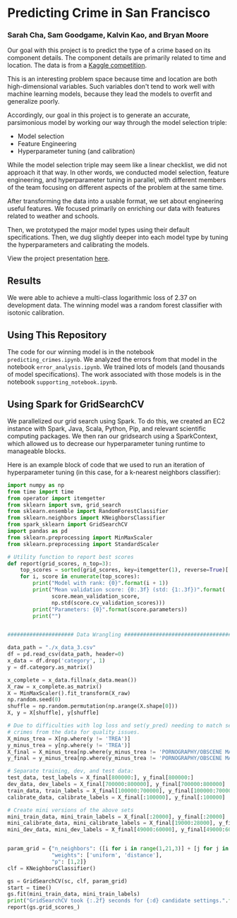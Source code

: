 # Predicting Crime in San Francisco

### Sarah Cha, Sam Goodgame, Kalvin Kao, and Bryan Moore

Our goal with this project is to predict the type of a crime based on its component details. The component details are primarily related to time and location. The data is from a [Kaggle competition](https://www.kaggle.com/c/sf-crime/discussion).

This is an interesting problem space because time and location are both high-dimensional variables. Such variables don't tend to work well with machine learning models, because they lead the models to overfit and generalize poorly.

Accordingly, our goal in this project is to generate an accurate, parsimonious model by working our way through the model selection triple:
- Model selection
- Feature Engineering
- Hyperparameter tuning (and calibration)

While the model selection triple may seem like a linear checklist, we did not approach it that way. In other words, we conducted model selection, feature engineering, and hyperparameter tuning in parallel, with different members of the team focusing on different aspects of the problem at the same time.

After transforming the data into a usable format, we set about engineering useful features. We focused primarily on enriching our data with features related to weather and schools.

Then, we prototyped the major model types using their default specifications. Then, we dug slightly deeper into each model type by tuning the hyperparameters and calibrating the models.

View the project presentation [here](https://docs.google.com/a/berkeley.edu/presentation/d/1JcpZkVXQVwGmCtJR1yn8Rz-LG-JWqjNKl1N2u7wcWV8/edit?usp=sharing).

## Results

We were able to achieve a multi-class logarithmic loss of 2.37 on development data. The winning model was a random forest classifier with isotonic calibration.

## Using This Repository

The code for our winning model is in the notebook `predicting_crimes.ipynb`.
We analyzed the errors from that model in the notebook `error_analysis.ipynb`.
We trained lots of models (and thousands of model specifications). The work associated with those models is in the notebook `supporting_notebook.ipynb`.

## Using Spark for GridSearchCV

We parallelized our grid search using Spark. To do this, we created an EC2 instance with Spark, Java, Scala, Python, Pip, and relevant scientific computing packages. We then ran our gridsearch using a SparkContext, which allowed us to decrease our hyperparameter tuning runtime to manageable blocks.

Here is an example block of code that we used to run an iteration of hyperparameter tuning (in this case, for a k-nearest neighbors classifier):

```python
import numpy as np
from time import time
from operator import itemgetter
from sklearn import svm, grid_search
from sklearn.ensemble import RandomForestClassifier
from sklearn.neighbors import KNeighborsClassifier
from spark_sklearn import GridSearchCV
import pandas as pd
from sklearn.preprocessing import MinMaxScaler
from sklearn.preprocessing import StandardScaler

# Utility function to report best scores
def report(grid_scores, n_top=3):
    top_scores = sorted(grid_scores, key=itemgetter(1), reverse=True)[:n_top]
    for i, score in enumerate(top_scores):
        print("Model with rank: {0}".format(i + 1))
        print("Mean validation score: {0:.3f} (std: {1:.3f})".format(
              score.mean_validation_score,
              np.std(score.cv_validation_scores)))
        print("Parameters: {0}".format(score.parameters))
        print("")


##################### Data Wrangling #######################################

data_path = "./x_data_3.csv"
df = pd.read_csv(data_path, header=0)
x_data = df.drop('category', 1)
y = df.category.as_matrix()

x_complete = x_data.fillna(x_data.mean())
X_raw = x_complete.as_matrix()
X = MinMaxScaler().fit_transform(X_raw)
np.random.seed(0)
shuffle = np.random.permutation(np.arange(X.shape[0]))
X, y = X[shuffle], y[shuffle]

# Due to difficulties with log loss and set(y_pred) needing to match set(labels), we will remove the extremely rare
# crimes from the data for quality issues.
X_minus_trea = X[np.where(y != 'TREA')]
y_minus_trea = y[np.where(y != 'TREA')]
X_final = X_minus_trea[np.where(y_minus_trea != 'PORNOGRAPHY/OBSCENE MAT')]
y_final = y_minus_trea[np.where(y_minus_trea != 'PORNOGRAPHY/OBSCENE MAT')]

# Separate training, dev, and test data:
test_data, test_labels = X_final[800000:], y_final[800000:]
dev_data, dev_labels = X_final[700000:800000], y_final[700000:800000]
train_data, train_labels = X_final[100000:700000], y_final[100000:700000]
calibrate_data, calibrate_labels = X_final[:100000], y_final[:100000]

# Create mini versions of the above sets
mini_train_data, mini_train_labels = X_final[:20000], y_final[:20000]
mini_calibrate_data, mini_calibrate_labels = X_final[19000:28000], y_final[19000:28000]
mini_dev_data, mini_dev_labels = X_final[49000:60000], y_final[49000:60000]


param_grid = {"n_neighbors": ([i for i in range(1,21,3)] + [j for j in range(25,51,10)] + [k for k in range(55,13300,3000)]),
              "weights": ['uniform', 'distance'],
              "p": [1,2]}
clf = KNeighborsClassifier()

gs = GridSearchCV(sc, clf, param_grid)
start = time()
gs.fit(mini_train_data, mini_train_labels)
print("GridSearchCV took {:.2f} seconds for {:d} candidate settings.".format(time() - start, len(gs.grid_scores_)))
report(gs.grid_scores_)
```
